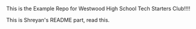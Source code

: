 This is the Example Repo for Westwood High School Tech Starters Club!!!!



This is Shreyan's README part, read this.

